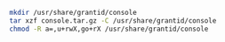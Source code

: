 ﻿```sh
mkdir /usr/share/grantid/console
tar xzf console.tar.gz -C /usr/share/grantid/console
chmod -R a=,u+rwX,go+rX /usr/share/grantid/console
```
